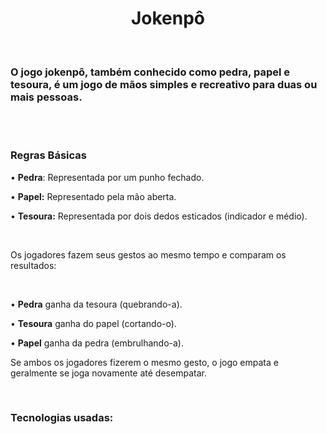 <h1 align=center>Jokenpô</h1>
<br>
<h3>O jogo jokenpô, também conhecido como pedra, papel e tesoura, é um jogo de mãos simples e recreativo para duas ou mais pessoas.</h3>
<br>
<br>
<h3>Regras Básicas</h3>
<p>&bull; <b>Pedra</b>: Representada por um punho fechado.</p>
<p>&bull; <b>Papel:</b> Representado pela mão aberta.</p>
<p>&bull; <b>Tesoura:</b> Representada por dois dedos esticados (indicador e médio).</p>
<br>
<p> Os jogadores fazem seus gestos ao mesmo tempo e comparam os resultados:</p>
<br>
<p>&bull; <b>Pedra</b> ganha da tesoura (quebrando-a).</p>
<p>&bull; <b>Tesoura</b> ganha do papel (cortando-o).</p>
<p>&bull; <b>Papel</b> ganha da pedra (embrulhando-a).</p>
<p>Se ambos os jogadores fizerem o mesmo gesto, o jogo empata e geralmente se joga novamente até desempatar.</p>
<br>
<h3>Tecnologias usadas:</h3>
